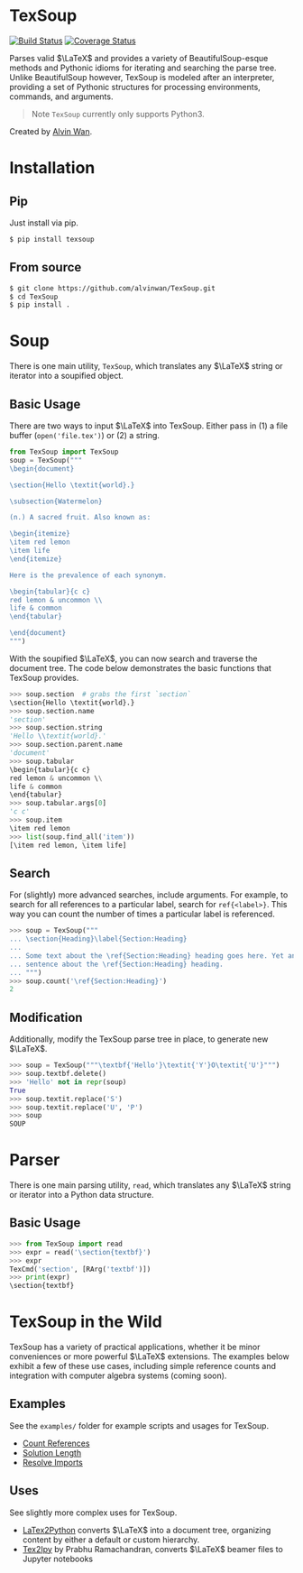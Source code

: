 # TexSoup

[![Build Status](https://travis-ci.org/alvinwan/TexSoup.svg?branch=master)](https://travis-ci.org/alvinwan/TexSoup)
[![Coverage Status](https://coveralls.io/repos/github/alvinwan/TexSoup/badge.svg?branch=master)](https://coveralls.io/github/alvinwan/TexSoup?branch=master)

Parses valid $\LaTeX$ and provides a variety of BeautifulSoup-esque methods and
Pythonic idioms for iterating and searching the parse tree. Unlike BeautifulSoup
however, TexSoup is modeled after an interpreter, providing a set of Pythonic
structures for processing environments, commands, and arguments.

> Note `TexSoup` currently only supports Python3.

Created by [Alvin Wan](http://alvinwan.com).

# Installation
## Pip
Just install via pip.

```bash
$ pip install texsoup
```
## From source
```bash
$ git clone https://github.com/alvinwan/TexSoup.git
$ cd TexSoup
$ pip install .
```

# Soup

There is one main utility, `TexSoup`, which translates any $\LaTeX$ string or
iterator into a soupified object.

## Basic Usage

There are two ways to input $\LaTeX$ into TexSoup. Either pass in (1) a file
buffer (`open('file.tex')`) or (2) a string.

``` python
from TexSoup import TexSoup
soup = TexSoup("""
\begin{document}

\section{Hello \textit{world}.}

\subsection{Watermelon}

(n.) A sacred fruit. Also known as:

\begin{itemize}
\item red lemon
\item life
\end{itemize}

Here is the prevalence of each synonym.

\begin{tabular}{c c}
red lemon & uncommon \\
life & common
\end{tabular}

\end{document}
""")
```

With the soupified $\LaTeX$, you can now search and traverse the document tree.
The code below demonstrates the basic functions that TexSoup provides.

```python
>>> soup.section  # grabs the first `section`
\section{Hello \textit{world}.}
>>> soup.section.name
'section'
>>> soup.section.string
'Hello \\textit{world}.'
>>> soup.section.parent.name
'document'
>>> soup.tabular
\begin{tabular}{c c}
red lemon & uncommon \\
life & common
\end{tabular}
>>> soup.tabular.args[0]
'c c'
>>> soup.item
\item red lemon
>>> list(soup.find_all('item'))
[\item red lemon, \item life]
```

## Search

For (slightly) more advanced searches, include arguments. For example, to
search for all references to a particular label, search for `ref{<label>}`. This
way you can count the number of times a particular label is referenced.

```python
>>> soup = TexSoup("""
... \section{Heading}\label{Section:Heading}
...
... Some text about the \ref{Section:Heading} heading goes here. Yet another
... sentence about the \ref{Section:Heading} heading.
... """)
>>> soup.count('\ref{Section:Heading}')
2
```

## Modification

Additionally, modify the TexSoup parse tree in place, to generate new $\LaTeX$.

```python
>>> soup = TexSoup("""\textbf{'Hello'}\textit{'Y'}O\textit{'U'}""")
>>> soup.textbf.delete()
>>> 'Hello' not in repr(soup)
True
>>> soup.textit.replace('S')
>>> soup.textit.replace('U', 'P')
>>> soup
SOUP
```

# Parser

There is one main parsing utility, `read`, which translates any $\LaTeX$ string
or iterator into a Python data structure.

## Basic Usage

```python
>>> from TexSoup import read
>>> expr = read('\section{textbf}')
>>> expr
TexCmd('section', [RArg('textbf')])
>>> print(expr)
\section{textbf}
```

# TexSoup in the Wild

TexSoup has a variety of practical applications, whether it be minor
conveniences or more powerful $\LaTeX$ extensions. The examples below exhibit a
few of these use cases, including simple reference counts and integration with
computer algebra systems (coming soon).

## Examples

See the `examples/` folder for example scripts and usages for TexSoup.

- [Count References](https://github.com/alvinwan/TexSoup/blob/master/examples/count_references.py)
- [Solution Length](https://github.com/alvinwan/TexSoup/blob/master/examples/solution_length.py)
- [Resolve Imports](https://github.com/alvinwan/TexSoup/blob/master/examples/resolve_imports.py)

## Uses

See slightly more complex uses for TexSoup.

- [LaTex2Python](https://github.com/alvinwan/tex2py) converts $\LaTeX$ into a
    document tree, organizing content by either a default or custom hierarchy.
- [Tex2Ipy](https://github.com/prabhuramachandran/tex2ipy) by Prabhu Ramachandran,
    converts $\LaTeX$ beamer files to Jupyter notebooks
